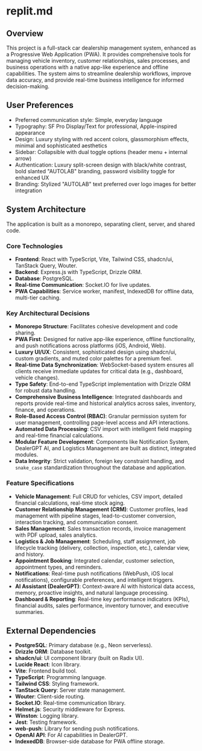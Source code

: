 # replit.md

## Overview

This project is a full-stack car dealership management system, enhanced as a Progressive Web Application (PWA). It provides comprehensive tools for managing vehicle inventory, customer relationships, sales processes, and business operations with a native app-like experience and offline capabilities. The system aims to streamline dealership workflows, improve data accuracy, and provide real-time business intelligence for informed decision-making.

## User Preferences

- Preferred communication style: Simple, everyday language
- Typography: SF Pro Display/Text for professional, Apple-inspired appearance
- Design: Luxury styling with red accent colors, glassmorphism effects, minimal and sophisticated aesthetics
- Sidebar: Collapsible with dual toggle options (header menu + internal arrow)
- Authentication: Luxury split-screen design with black/white contrast, bold slanted "AUTOLAB" branding, password visibility toggle for enhanced UX
- Branding: Stylized "AUTOLAB" text preferred over logo images for better integration

## System Architecture

The application is built as a monorepo, separating client, server, and shared code.

### Core Technologies

- **Frontend**: React with TypeScript, Vite, Tailwind CSS, shadcn/ui, TanStack Query, Wouter.
- **Backend**: Express.js with TypeScript, Drizzle ORM.
- **Database**: PostgreSQL.
- **Real-time Communication**: Socket.IO for live updates.
- **PWA Capabilities**: Service worker, manifest, IndexedDB for offline data, multi-tier caching.

### Key Architectural Decisions

- **Monorepo Structure**: Facilitates cohesive development and code sharing.
- **PWA First**: Designed for native app-like experience, offline functionality, and push notifications across platforms (iOS, Android, Web).
- **Luxury UI/UX**: Consistent, sophisticated design using shadcn/ui, custom gradients, and muted color palettes for a premium feel.
- **Real-time Data Synchronization**: WebSocket-based system ensures all clients receive immediate updates for critical data (e.g., dashboard, vehicle changes).
- **Type Safety**: End-to-end TypeScript implementation with Drizzle ORM for robust data handling.
- **Comprehensive Business Intelligence**: Integrated dashboards and reports provide real-time and historical analytics across sales, inventory, finance, and operations.
- **Role-Based Access Control (RBAC)**: Granular permission system for user management, controlling page-level access and API interactions.
- **Automated Data Processing**: CSV import with intelligent field mapping and real-time financial calculations.
- **Modular Feature Development**: Components like Notification System, DealerGPT AI, and Logistics Management are built as distinct, integrated modules.
- **Data Integrity**: Strict validation, foreign key constraint handling, and `snake_case` standardization throughout the database and application.

### Feature Specifications

- **Vehicle Management**: Full CRUD for vehicles, CSV import, detailed financial calculations, real-time stock aging.
- **Customer Relationship Management (CRM)**: Customer profiles, lead management with pipeline stages, lead-to-customer conversion, interaction tracking, and communication consent.
- **Sales Management**: Sales transaction records, invoice management with PDF upload, sales analytics.
- **Logistics & Job Management**: Scheduling, staff assignment, job lifecycle tracking (delivery, collection, inspection, etc.), calendar view, and history.
- **Appointment Booking**: Integrated calendar, customer selection, appointment types, and reminders.
- **Notifications**: Real-time push notifications (WebPush, iOS local notifications), configurable preferences, and intelligent triggers.
- **AI Assistant (DealerGPT)**: Context-aware AI with historical data access, memory, proactive insights, and natural language processing.
- **Dashboard & Reporting**: Real-time key performance indicators (KPIs), financial audits, sales performance, inventory turnover, and executive summaries.

## External Dependencies

- **PostgreSQL**: Primary database (e.g., Neon serverless).
- **Drizzle ORM**: Database toolkit.
- **shadcn/ui**: UI component library (built on Radix UI).
- **Lucide React**: Icon library.
- **Vite**: Frontend build tool.
- **TypeScript**: Programming language.
- **Tailwind CSS**: Styling framework.
- **TanStack Query**: Server state management.
- **Wouter**: Client-side routing.
- **Socket.IO**: Real-time communication library.
- **Helmet.js**: Security middleware for Express.
- **Winston**: Logging library.
- **Jest**: Testing framework.
- **web-push**: Library for sending push notifications.
- **OpenAI API**: For AI capabilities in DealerGPT.
- **IndexedDB**: Browser-side database for PWA offline storage.
